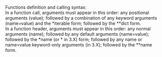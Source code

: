 Functions definition and calling syntax:  
In a function call, arguments must appear in this order: any positional arguments (value); followed by a combination of any keyword arguments (name=value) and the *iterable form; followed by the **dict form.  
In a function header, arguments must appear in this order: any normal arguments (name); followed by any default arguments (name=value); followed by the *name (or * in 3.X) form; followed by any name or name=value keyword-only arguments (in 3.X); followed by the **name form.  
